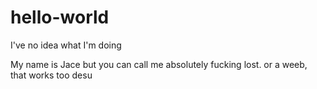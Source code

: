 # hello-world
I've no idea what I'm doing

My name is Jace but you can call me absolutely fucking lost. or a weeb, that works too desu
